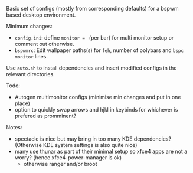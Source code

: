  
Basic set of configs (mostly from corresponding defaults) for a bspwm based desktop environment.

Minimum changes:
- `config.ini`: define `monitor = ` (per bar) for multi monitor setup or comment out otherwise.
- `bspwmrc`: Edit wallpaper paths(s) for `feh`, number of polybars and `bspc monitor` lines.

Use `auto.sh` to install dependencies and insert modified configs in the relevant directories.

Todo:
- Autogen multimonitor configs (minimise min changes and put in one place)
- option to quickly swap arrows and hjkl in keybinds for whichever is prefered as promminent?

Notes:
- spectacle is nice but may bring in too many KDE dependencies? (Otherwise KDE system settings is also quite nice)
- many use thunar as part of their minimal setup so xfce4 apps are not a worry? (hence xfce4-power-manager is ok)
    - otherwise ranger and/or broot

